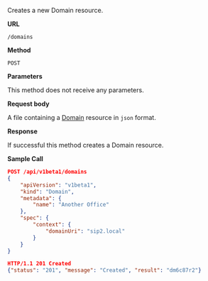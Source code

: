 Creates a new Domain resource.

**URL**

`/domains`

**Method**

`POST`

**Parameters**

This method does not receive any parameters.

**Request body**

A file containing a [Domain](/configuration/domains) resource in `json` format.

**Response**

If successful this method creates a Domain resource.

**Sample Call**

```json
POST /api/v1beta1/domains
{
	"apiVersion": "v1beta1",
	"kind": "Domain",
	"metadata": {
		"name": "Another Office"
	},
	"spec": {
		"context": {
			"domainUri": "sip2.local"
		}
	}
}

HTTP/1.1 201 Created
{"status": "201", "message": "Created", "result": "dm6c87r2"}
```
